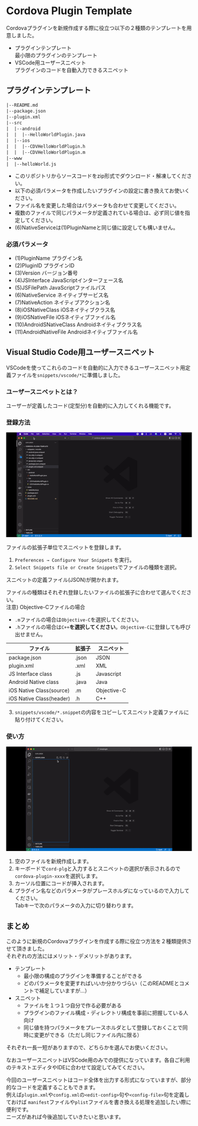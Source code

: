 # Cordova Plugin Template

Cordovaプラグインを新規作成する際に役立つ以下の２種類のテンプレートを用意しました。

- プラグインテンプレート  
  最小限のプラグインのテンプレート
- VSCode用ユーザースニペット  
  プラグインのコードを自動入力できるスニペット

## プラグインテンプレート

```
|--README.md
|--package.json
|--plugin.xml
|--src
|  |--android
|  |  |--HelloWorldPlugin.java
|  |--ios
|  |  |--CDVHelloWorldPlugin.h
|  |  |--CDVHelloWorldPlugin.m
|--www
|  |--helloWorld.js

```

- このリポジトリからソースコードをzip形式でダウンロード・解凍してください。
- 以下の必須パラメータを作成したいプラグインの設定に書き換えてお使いください。
- ファイル名を変更した場合はパラメータも合わせて変更してください。
- 複数のファイルで同じパラメータが定義されている場合は、必ず同じ値を指定してください。
- (6)NativeServiceは(1)PluginNameと同じ値に設定しても構いません。

### 必須パラメータ  
- (1)PluginName プラグイン名
- (2)PluginID   プラグインID
- (3)Version  バージョン番号
- (4)JSInterface  JavaScriptインターフェース名
- (5)JSFilePath   JavaScriptファイルパス
- (6)NativeService  ネイティブサービス名
- (7)NativeAction   ネイティブアクション名
- (8)iOSNativeClass iOSネイティブクラス名
- (9)iOSNativeFile  iOSネイティブファイル名
- (10)AndroidSNativeClass Androidネイティブクラス名
- (11)AndroidNativeFile   Androidネイティブファイル名

## Visual Studio Code用ユーザースニペット

VSCodeを使ってこれらのコードを自動的に入力できるユーザースニペット用定義ファイルを`snippets/vscode/*`に準備しました。

### ユーザースニペットとは？

ユーザーが定義したコード(定型分)を自動的に入力してくれる機能です。

### 登録方法

![register snippet](/docs/register_snippet.gif)

ファイルの拡張子単位でスニペットを登録します。

1. `Preferences → Configure Your Snippets` を実行。
2. `Select Snippets file or Create Snippets`でファイルの種類を選択。

スニペットの定義ファイル(JSON)が開かれます。

ファイルの種類はそれぞれ登録したいファイルの拡張子に合わせて選んでください。  
注意) Objective-Cファイルの場合  
- `.m`ファイルの場合は`Objective-C`を選択してください。  
- `.h`ファイルの場合は`C++`**を選択してください**。`Objective-C`に登録しても呼び出せません。  

| ファイル | 拡張子 | スニペット |
|---|---|---|
|package.json|.json|JSON|
|plugin.xml|.xml|XML|
|JS Interface class|.js|Javascript|
|Android Native class|.java|Java|
|iOS Native Class(source)|.m|Objective-C|
|iOS Native Class(header)|.h|C++|

3. `snippets/vscode/*.snippet`の内容をコピーしてスニペット定義ファイルに貼り付けてください。

### 使い方

![insert snippet](/docs/insert_snippet.gif)

1. 空のファイルを新規作成します。
2. キーボードで`cord-plg`と入力するとスニペットの選択が表示されるので`cordova-plugin-xxxx`を選択します。
3. カーソル位置にコードが挿入されます。
4. プラグイン名などのパラメータがプレースホルダになっているので入力してください。  
Tabキーで次のパラメータの入力に切り替わります。

## まとめ

このように新規のCordovaプラグインを作成する際に役立つ方法を２種類提供させて頂きました。  
それぞれの方法にはメリット・デメリットがあります。

- テンプレート
  - 最小限の構成のプラグインを準備することができる
  - どのパラメータを変更すればいいか分かりづらい（このREADMEとコメントで補足していますが...）
- スニペット
  - ファイルを１つ１つ自分で作る必要がある
  - プラグインのファイル構成・ディレクトリ構成を事前に把握している人向け
  - 同じ値を持つパラメータをプレースホルダとして登録しておくことで同時に変更ができる（ただし同じファイル内に限る）

それぞれ一長一短がありますので、どちらかを選んでお使いください。

なおユーザースニペットはVSCode用のみでの提供になっています。各自ご利用のテキストエディタやIDEに合わせて設定してみてください。

今回のユーザースニペットはコード全体を出力する形式になっていますが、部分的なコードを定義することもできます。  
例えば`plugin.xml`や`config.xml`の`<edit-config>`句や`<config-file>`句を定義しておけば
`manifest`ファイルや`plist`ファイルを書き換える処理を追加したい際に便利です。  
ニーズがあれば今後追加していきたいと思います。
